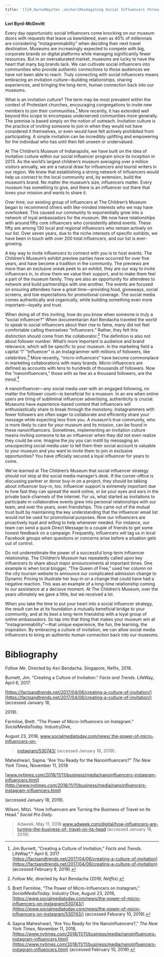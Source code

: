 ```yaml
---
title: '[]{#_4wrno9myz7ex .anchor}Reimagining Social Influencers through an Invitation Culture'
---
```


**Lori Byrd-McDevitt**

Every day opportunistic social influencers come knocking on our museum doors with requests that leave us bewildered, even as 40% of millennials are considering “instagrammability” when deciding their next travel destination. Museums are increasingly expected to compete with big, corporate brands on digital platforms while managing significantly fewer resources. But in an oversaturated market, museums are lucky to have the heart that many big brands lack. We can cultivate social influencers into communities who provide authentic connections to those audiences we have not been able to reach. Truly connecting with social influencers means embracing an invitation culture—building relationships, sharing experiences, and bringing the long-term, human connection back into our museums.

What is an invitation culture? The term may be most prevalent within the context of Protestant churches, encouraging congregations to invite new members to join their communities.[^1] More recently, it has extended well beyond this scope to encompass underserved communities more generally. The premise is based simply on the notion of outreach. Invitation culture is the practice of inviting someone to join in when they would not have considered it themselves, or even would have felt actively prohibited from participating. A simple invitation can be incredibly uplifting and empowering for the individual who has until then felt unseen or undervalued.

At The Children’s Museum of Indianapolis, we have built on the idea of invitation culture within our social influencer program since its inception in 2013. As the world’s largest children’s museum averaging over a million visitors annually, we are a natural draw for influencers and tourist writers in our region. We knew that establishing a strong network of influencers would help us connect to the local community and, by extension, build the museum’s brand. No matter the museum’s size, influencers matter. Every museum has something to give, and there is an influencer out there that loves your mission and wants to share it.

Over time, our existing group of influencers at The Children’s Museum began to recommend others with like-minded interests who we may have overlooked. This caused our community to exponentially grow into a network of loyal ambassadors for the museum. We now have relationships with around fifty core influencers who consistently attend events. These fifty are among 130 local and regional influencers who remain actively on our list. Over seven years, due to the niche interests of specific exhibits, we have been in touch with over 200 total influencers, and our list is ever-growing.

A key way to invite influencers to connect with you is to host events. The Children’s Museum’s exhibit preview parties have occurred for over five years, and have become a tradition in the community. The previews are more than an exclusive sneak peek to an exhibit, they are our way to invite influencers in, to show them we value their support, and to make them feel a part of the museum family. They are also an opportunity for attendees to network and build partnerships with one another. The events are focused on ensuring attendees have a great time—providing food, giveaways, social screens, and low expectations for promotional coverage. The social media comes authentically and organically, while building something even more important—loyalty and trust.

When doing all of this inviting, how do you know when someone is truly a “social influencer?” When documentarian Asri Bendacha traveled the world to speak to social influencers about their rise to fame, many did not feel comfortable calling themselves “influencers.” Rather, they felt this distinction should come from the collaborator.[^2] The definition is also not about follower number. What’s more important is audience and brand relevance, which will be specific to your museum. In the marketing field a capital “I” “Influencer” is an Instagrammer with millions of followers, like celebrities.[^3] More recently, “micro-influencers” have become commonplace in marketing collaborations with many brands. Micro-influencers are defined as accounts with tens to hundreds of thousands of followers. Now the “nanoinfluencers,” those with as few as a thousand followers, are the trend.[^4]

A nanoinfluencer—any social media user with an engaged following, no matter the follower count—is beneficial for a museum. In an era when online users are tiring of subliminal influencer advertising, authenticity is crucial. Museums have experience-based content that influencers will enthusiastically share to break through the monotony. Instagrammers with fewer followers are often eager to collaborate and efficiently share your message while expecting less from you. A museum’s true community, who is more likely to care for your museum and its mission, can be found in these nanoinfluencers. Sometimes, implementing an invitation culture means inviting someone to be an influencer when they did not even realize they could be one. Imagine the joy you can instill by messaging an unsuspecting social media user to tell them their social account is valuable to your museum and you want to invite them to join in exclusive opportunities? You have officially secured a loyal influencer for years to come.

We’ve learned at The Children’s Museum that social influencer strategy should not stop at the social media manager’s desk. If the corner-office is discussing partner or donor buy-in on a project, they should be talking about influencer buy-in, too. Influencer support is extremely important due to how fast they can spread the word online, or be your eyes and ears in the private back-channels of the internet. For us, what started as invitations to participate in collaborative events grew into personal relationships with our team, and over the years, even friendships. This came out of the mutual trust built by maintaining the key understanding that the influencer email list would not be used for promotional purposes. Now our influencers are proactively loyal and willing to help whenever needed. For instance, our team can send a quick Direct Message to a couple of friends to get some honest feedback on a campaign. Frequently, influencers will tag us in local Facebook groups when questions or concerns arise before a situation gets out of control.

Do not underestimate the power of a successful long-term influencer relationship. The Children’s Museum has repeatedly called upon key influencers to share about major announcements at important times. One example is when local blogger, “The Queen of Free,” used her column on the city tourism website to announce our complicated admission change to Dynamic Pricing to illustrate her buy-in on a change that could have had a negative reaction. This was an example of a long-time relationship coming to our assistance at a decisive moment. At The Children’s Museum, over the years ultimately we gave a little, but we received a lot.

When you take the time to put your heart into a social influencer strategy, the result can be at its foundation a mutually beneficial bridge to your community, and at its best a long-term friendship with a loyal group of online ambassadors. So tap into that thing that makes your museum win at “instagrammability”—that unique experience, the fun, the learning, the inspiration. By embracing a culture of invitation, we can allow social media influencers to bring an authentic human connection back into our museums.

# Bibliography

*Follow Me.* Directed by Asri Bendacha. Singapore, Neflix, 2018.

Burnett, Jim. “Creating a Culture of Invitation.” *Facts and Trends*. LifeWay, April 6, 2017.

[https://factsandtrends.net/2017/04/06/creating-a-culture-of-invitation/](https://factsandtrends.net/2017/04/06/creating-a-culture-of-invitation/) (accessed January 18,

2019).

Farmiloe, Brett. “The Power of Micro-Influencers on Instagram.” *SocialMediaToday.* IndustryDive,

August 23, 2018, [www.socialmediatoday.com/news/ the-power-of-micro-influencers-on-](http://www.socialmediatoday.com/news/%20the-power-of-micro-influencers-on-%09instagram/530743/)

> [instagram/530743/](http://www.socialmediatoday.com/news/%20the-power-of-micro-influencers-on-%09instagram/530743/) (accessed January 18, 2019).

Maheshwari, Sapna. “Are You Ready for the Nanoinfluencers?” *The New York Times,* November 11, 2018

[www.nytimes.com/2018/11/11/business/media/nanoinfluencers-instagram-influencers.html](http://www.nytimes.com/2018/11/11/business/media/nanoinfluencers-instagram-influencers.html)

(accessed January 18, 2019).

Wilson, Mitzi. “How Influencers are Turning the Business of Travel on Its Head.” *Social Pro Daily*.

> Adweek, May 11, 2018 [www.adweek.com/digital/how-influencers-are-turning-the-business-of- travel-on-its-head](http://www.adweek.com/digital/how-influencers-are-turning-the-business-of-%09travel-on-its-head) (accessed January 18, 2019).

[^1]: Jim Burnett, “Creating a Culture of Invitation,” *Facts and Trends*. LifeWay*,* April 6, 2017 [https://factsandtrends.net/2017/04/06/creating-a-culture-of-invitation](https://factsandtrends.net/2017/04/06/creating-a-culture-of-invitation) (accessed February 9, 2019).

[^2]: *Follow Me,* directed by Asri Bendacha (2018; *Netflix*).

[^3]: Brett Farmiloe, “The Power of Micro-Influencers on Instagram,” *SocialMediaToday*. Industry DIve, August 23, 2018, [https://www.socialmediatoday.com/news/the-power-of-micro-influencers-on-instagram/530743/](https://www.socialmediatoday.com/news/the-power-of-micro-influencers-on-instagram/530743/) (accessed Feburary 10, 2019).

[^4]: Sapna Maheshwari, “Are You Ready for the Nanoinfluencers?,” *The New York Times*, November 11, 2018, [https://www.nytimes.com/2018/11/11/business/media/nanoinfluencers-instagram-influencers.html](https://www.nytimes.com/2018/11/11/business/media/nanoinfluencers-instagram-influencers.html) (accessed February 10, 2019).
